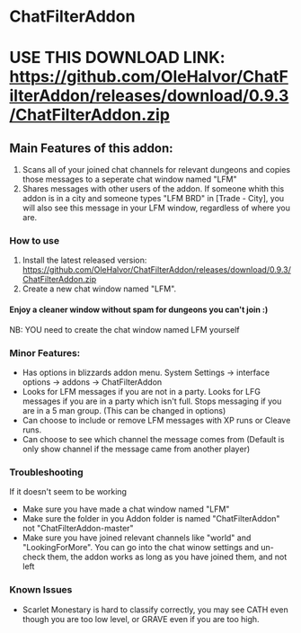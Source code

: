 # ChatFilterAddon

# USE THIS DOWNLOAD LINK: https://github.com/OleHalvor/ChatFilterAddon/releases/download/0.9.3/ChatFilterAddon.zip

## Main Features of this addon:
1. Scans all of your joined chat channels for relevant dungeons and copies those messages to a seperate chat window named "LFM"
2. Shares messages with other users of the addon. If someone whith this addon is in a city and someone types "LFM BRD" in [Trade - City], you will also see this message in your LFM window, regardless of where you are.

### How to use

1. Install the latest released version: https://github.com/OleHalvor/ChatFilterAddon/releases/download/0.9.3/ChatFilterAddon.zip
2. Create a new chat window named "LFM".
#### Enjoy a cleaner window without spam for dungeons you can't join :)

NB: YOU need to create the chat window named LFM yourself

### Minor Features:
- Has options in blizzards addon menu. System Settings -> interface options -> addons -> ChatFilterAddon
- Looks for LFM messages if you are not in a party. Looks for LFG messages if you are in a party which isn't full. Stops messaging if you are in a 5 man group. (This can be changed in options)
- Can choose to include or remove LFM messages with XP runs or Cleave runs.
- Can choose to see which channel the message comes from (Default is only show channel if the message came from another player)

### Troubleshooting
If it doesn't seem to be working
- Make sure you have made a chat window named "LFM"
- Make sure the folder in you Addon folder is named "ChatFilterAddon" not "ChatFilterAddon-master"
- Make sure you have joined relevant channels like "world" and "LookingForMore". You can go into the chat winow settings and un-check them, the addon works as long as you have joined them, and not left

### Known Issues
- Scarlet Monestary is hard to classify correctly, you may see CATH even though you are too low level, or GRAVE even if you are too high.
